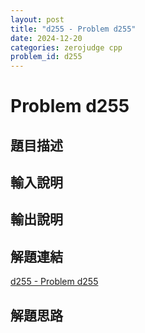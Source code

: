 ```yaml
---
layout: post
title: "d255 - Problem d255"
date: 2024-12-20
categories: zerojudge cpp
problem_id: d255
---
```


# Problem d255

## 題目描述



## 輸入說明



## 輸出說明



## 解題連結

[d255 - Problem d255](https://zerojudge.tw/ShowProblem?problemid=d255)

## 解題思路

